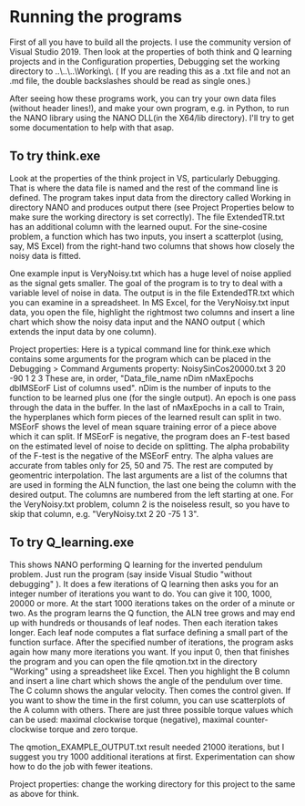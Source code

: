 # Running the programs

First of all you have to build all the projects.  I use the community version of Visual Studio 2019.
Then look at the properties of both think and Q learning projects and in the Configuration properties, Debugging set the working directory to ..\\..\\..\\Working\\.
( If you are reading this as a .txt file and not an .md file, the double backslashes should be read as single ones.)

After seeing how these programs work, you can try your own data files (without header lines!), and make your own program, e.g. in Python, to run the NANO library using the NANO DLL(in the X64/lib directory). I'll try to get some documentation to help with that asap.

## To try think.exe

Look at the properties of the think project in VS, particularly Debugging.  That is where the data file is named and the rest of the command line is defined.  The program takes input data from the directory called Working in directory NANO and produces output there (see Project Properties below to make sure the working directory is set correctly).  The file ExtendedTR.txt has an additional column with the learned ouput. For the sine-cosine problem, a function which has two inputs, you insert a scatterplot (using, say, MS Excel) from the right-hand two columns that shows how closely the noisy data is fitted.

One example input is VeryNoisy.txt which has a huge level of noise applied as the signal gets smaller. The goal of the program is to try to deal with a variable level of noise in data. The output is in the file ExtendedTR.txt which you can examine in a spreadsheet.  In MS Excel, for the VeryNoisy.txt input data, you open the file, highlight the rightmost two columns and insert a line chart which show the noisy data input and the NANO output ( which extends the input data by one column).

Project properties: Here is a typical command line for think.exe which contains some arguments for the program which can be placed in the Debugging > Command Arguments property:      NoisySinCos20000.txt 3 20 -90 1 2 3
These are, in order,  "Data_file_name nDim nMaxEpochs dblMSEorF List of columns used". nDim is the number of inputs to the function to be learned plus one (for the single output). An epoch is one pass through the data in the buffer. In the last of nMaxEpochs in a call to Train, the hyperplanes which form pieces of the learned result can split in two. MSEorF shows the level of mean square training error of a piece above which it can split. If MSEorF is negative, the program does an F-test based on the estimated level of noise to decide on splitting.  The alpha probability of the F-test is the negative of the MSEorF entry. The alpha values are accurate from tables only for 25, 50 and 75. The rest are computed by geomentric interpolation. The last arguments are a list of the columns that are used in forming the ALN function, the last one being the column with the desired output. The columns are numbered from the left starting at one. For the VeryNoisy.txt problem, column 2 is the noiseless result, so you have to skip that column, e.g.
"VeryNoisy.txt 2 20 -75 1 3".  

## To try Q_learning.exe

This shows NANO performing Q learning for the inverted pendulum problem. Just run the program (say inside Visual Studio "without debugging" ). It does a few iterations of Q learning then asks you for an integer number of iterations you want to do.  You can give it 100, 1000, 20000 or more. At the start 1000 iterations takes on the order of a minute or two.  As the program learns the Q function, the ALN tree grows and may end up with hundreds or thousands of leaf nodes. Then each iteration takes longer.  Each leaf node computes a flat surface defining a small part of the function surface. After the specified number of iterations, the program asks again how many more iterations you want.  If you input 0, then that finishes the program and you can open the file qmotion.txt in the directory "Working" using a spreadsheet like Excel.  Then you highlight the B column and insert a line chart which shows the angle of the pendulum over time.  The C column shows the angular velocity. Then comes the control given.  If you want to show the time in the first column, you can use scatterplots of the A column with others.  There are just three possible torque values which can be used: maximal clockwise torque (negative), maximal counter-clockwise torque and zero torque.

The qmotion_EXAMPLE_OUTPUT.txt result needed 21000 iterations, but I suggest you try 1000 additional iterations at first. Experimentation can show how to do the job with fewer iteations.

Project properties: change the working directory for this project to the same as above for think.
